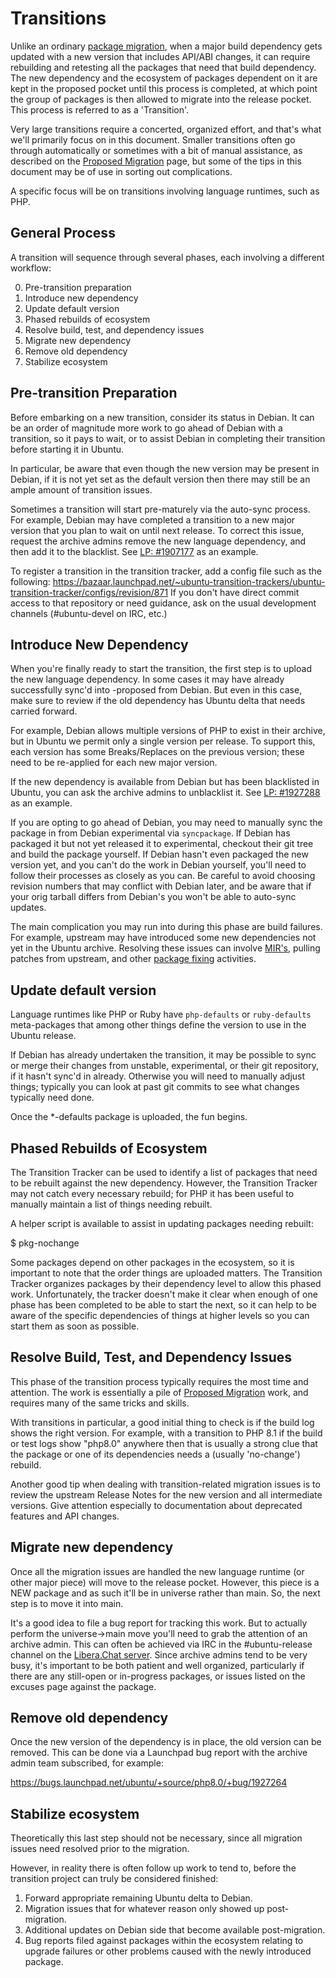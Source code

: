 Transitions
===========

Unlike an ordinary [package migration](ProposedMigration.md), when a major build dependency gets updated with a new version that includes API/ABI changes, it can require rebuilding and retesting all the packages that need that build dependency.  The new dependency and the ecosystem of packages dependent on it are kept in the proposed pocket until this process is completed, at which point the group of packages is then allowed to migrate into the release pocket.  This process is referred to as a 'Transition'.

Very large transitions require a concerted, organized effort, and that's what we'll primarily focus on in this document.  Smaller transitions often go through automatically or sometimes with a bit of manual assistance, as described on the [Proposed Migration](ProposedMigration.md) page, but some of the tips in this document may be of use in sorting out complications.

A specific focus will be on transitions involving language runtimes, such as PHP.


General Process
---------------

A transition will sequence through several phases, each involving a different workflow:

  0.  Pre-transition preparation
  1.  Introduce new dependency
  2.  Update default version
  3.  Phased rebuilds of ecosystem
  4.  Resolve build, test, and dependency issues
  5.  Migrate new dependency
  6.  Remove old dependency
  7.  Stabilize ecosystem


Pre-transition Preparation
--------------------------

Before embarking on a new transition, consider its status in Debian.  It can be an order of magnitude more work to go ahead of Debian with a transition, so it pays to wait, or to assist Debian in completing their transition before starting it in Ubuntu.

In particular, be aware that even though the new version may be present in Debian, if it is not yet set as the default version then there may still be an ample amount of transition issues.

Sometimes a transition will start pre-maturely via the auto-sync process.  For example, Debian may have completed a transition to a new major version that you plan to wait on until next release.  To correct this issue, request the archive admins remove the new language dependency, and then add it to the blacklist.  See [LP: #1907177](https://bugs.launchpad.net/bugs/1907177) as an example.

To register a transition in the transition tracker, add a config file such as the following:   https://bazaar.launchpad.net/~ubuntu-transition-trackers/ubuntu-transition-tracker/configs/revision/871  If you don't have direct commit access to that repository or need guidance, ask on the usual development channels (#ubuntu-devel on IRC, etc.)


Introduce New Dependency
------------------------

When you're finally ready to start the transition, the first step is to upload the new language dependency.  In some cases it may have already successfully sync'd into -proposed from Debian.  But even in this case, make sure to review if the old dependency has Ubuntu delta that needs carried forward.

For example, Debian allows multiple versions of PHP to exist in their archive, but in Ubuntu we permit only a single version per release.  To support this, each version has some Breaks/Replaces on the previous version; these need to be re-applied for each new major version.

If the new dependency is available from Debian but has been blacklisted in Ubuntu, you can ask the archive admins to unblacklist it.  See [LP: #1927288](https://bugs.launchpad.net/bugs/1927288) as an example.

If you are opting to go ahead of Debian, you may need to manually sync the package in from Debian experimental via `syncpackage`.  If Debian has packaged it but not yet released it to experimental, checkout their git tree and build the package yourself.  If Debian hasn't even packaged the new version yet, and you can't do the work in Debian yourself, you'll need to follow their processes as closely as you can.  Be careful to avoid choosing revision numbers that may conflict with Debian later, and be aware that if your orig tarball differs from Debian's you won't be able to auto-sync updates.

The main complication you may run into during this phase are build failures.  For example, upstream may have introduced some new dependencies not yet in the Ubuntu archive.  Resolving these issues can involve [MIR's](MainInclusion.md), pulling patches from upstream, and other [package fixing](PackageFixing.md) activities.


Update default version
----------------------

Language runtimes like PHP or Ruby have `php-defaults` or `ruby-defaults` meta-packages that among other things define the version to use in the Ubuntu release.

If Debian has already undertaken the transition, it may be possible to sync or merge their changes from unstable, experimental, or their git repository, if it hasn't sync'd in already.  Otherwise you will need to manually adjust things; typically you can look at past git commits to see what changes typically need done.

Once the *-defaults package is uploaded, the fun begins.


Phased Rebuilds of Ecosystem
----------------------------

The Transition Tracker can be used to identify a list of packages that need to be rebuilt against the new dependency.  However, the Transition Tracker may not catch every necessary rebuild; for PHP it has been useful to manually maintain a list of things needing rebuilt.

A helper script is available to assist in updating packages needing rebuilt:

  $ pkg-nochange <package>

Some packages depend on other packages in the ecosystem, so it is important to note that the order things are uploaded matters.  The Transition Tracker organizes packages by their dependency level to allow this phased work.  Unfortunately, the tracker doesn't make it clear when enough of one phase has been completed to be able to start the next, so it can help to be aware of the specific dependencies of things at higher levels so you can start them as soon as possible.


Resolve Build, Test, and Dependency Issues
-------------------------------------------

This phase of the transition process typically requires the most time and attention.  The work is essentially a pile of [Proposed Migration](ProposedMigration.md) work, and requires many of the same tricks and skills.

With transitions in particular, a good initial thing to check is if the build log shows the right version.  For example, with a transition to PHP 8.1 if the build or test logs show "php8.0" anywhere then that is usually a strong clue that the package or one of its dependencies needs a (usually 'no-change') rebuild.

Another good tip when dealing with transition-related migration issues is to review the upstream Release Notes for the new version and all intermediate versions.  Give attention especially to documentation about deprecated features and API changes.


Migrate new dependency
----------------------

Once all the migration issues are handled the new language runtime (or other major piece) will move to the release pocket.  However, this piece is a NEW package and as such it'll be in universe rather than main.  So, the next step is to move it into main.

It's a good idea to file a bug report for tracking this work.  But to actually perform the universe->main move you'll need to grab the attention of an archive admin.  This can often be achieved via IRC in the #ubuntu-release channel on the [Libera.Chat server](https://libera.chat/).  Since archive admins tend to be very busy, it's important to be both patient and well organized, particularly if there are any still-open or in-progress packages, or issues listed on the excuses page against the package.


Remove old dependency
---------------------

Once the new version of the dependency is in place, the old version can be removed.  This can be done via a Launchpad bug report with the archive admin team subscribed, for example:

  https://bugs.launchpad.net/ubuntu/+source/php8.0/+bug/1927264


Stabilize ecosystem
-------------------

Theoretically this last step should not be necessary, since all migration issues need resolved prior to the migration.

However, in reality there is often follow up work to tend to, before the transition project can truly be considered finished:

  1.  Forward appropriate remaining Ubuntu delta to Debian.
  2.  Migration issues that for whatever reason only showed up post-migration.
  3.  Additional updates on Debian side that become available post-migration.
  4.  Bug reports filed against packages within the ecosystem relating to upgrade failures or other problems caused with the newly introduced package.
  

